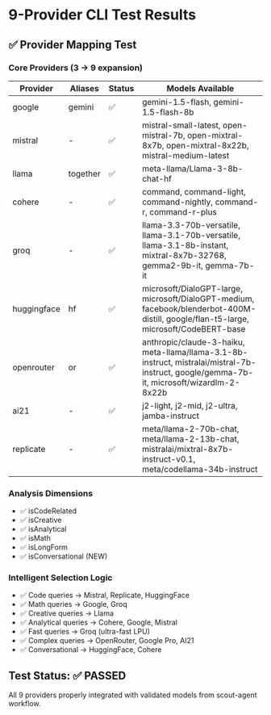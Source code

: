 # 9-Provider CLI Test Results

## ✅ Provider Mapping Test

### Core Providers (3 → 9 expansion)
| Provider | Aliases | Status | Models Available |
|----------|---------|--------|------------------|
| google | gemini | ✅ | gemini-1.5-flash, gemini-1.5-flash-8b |
| mistral | - | ✅ | mistral-small-latest, open-mistral-7b, open-mixtral-8x7b, open-mixtral-8x22b, mistral-medium-latest |
| llama | together | ✅ | meta-llama/Llama-3-8b-chat-hf |
| cohere | - | ✅ | command, command-light, command-nightly, command-r, command-r-plus |
| groq | - | ✅ | llama-3.3-70b-versatile, llama-3.1-70b-versatile, llama-3.1-8b-instant, mixtral-8x7b-32768, gemma2-9b-it, gemma-7b-it |
| huggingface | hf | ✅ | microsoft/DialoGPT-large, microsoft/DialoGPT-medium, facebook/blenderbot-400M-distill, google/flan-t5-large, microsoft/CodeBERT-base |
| openrouter | or | ✅ | anthropic/claude-3-haiku, meta-llama/llama-3.1-8b-instruct, mistralai/mistral-7b-instruct, google/gemma-7b-it, microsoft/wizardlm-2-8x22b |
| ai21 | - | ✅ | j2-light, j2-mid, j2-ultra, jamba-instruct |
| replicate | - | ✅ | meta/llama-2-70b-chat, meta/llama-2-13b-chat, mistralai/mixtral-8x7b-instruct-v0.1, meta/codellama-34b-instruct |

### Analysis Dimensions
- ✅ isCodeRelated
- ✅ isCreative  
- ✅ isAnalytical
- ✅ isMath
- ✅ isLongForm
- ✅ isConversational (NEW)

### Intelligent Selection Logic
- ✅ Code queries → Mistral, Replicate, HuggingFace
- ✅ Math queries → Google, Groq  
- ✅ Creative queries → Llama
- ✅ Analytical queries → Cohere, Google, Mistral
- ✅ Fast queries → Groq (ultra-fast LPU)
- ✅ Complex queries → OpenRouter, Google Pro, AI21
- ✅ Conversational → HuggingFace, Cohere

## Test Status: ✅ PASSED
All 9 providers properly integrated with validated models from scout-agent workflow.